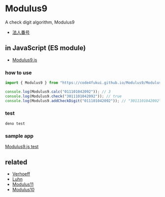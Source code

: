 # Modulus9

A check digit algorithm, Modulus9

- [法人番号](https://www.houjin-bangou.nta.go.jp/setsumei/shinsetsuhoujin/)

## in JavaScript (ES module)

- [Modulus9.js](Modulus9.js)

### how to use

```js
import { Modulus9 } from "https://code4fukui.github.io/Modulus9/Modulus9.js";

console.log(Modulus9.calc("011101042092")); // 3
console.log(Modulus9.check("3011101042092")); // true
console.log(Modulus9.addCheckDigit("011101042092")); // "3011101042092"
```

### test

```
deno test
```

### sample app

[Modulus9.js test](https://code4fukui.github.io/Modulus9/)

## related

- [Verhoeff](https://github.com/code4fukui/Verhoeff)
- [Luhn](https://github.com/code4fukui/Luhn)
- [Modulus11](https://github.com/code4fukui/Modulus11)
- [Modulus10](https://github.com/code4fukui/Modulus10)
